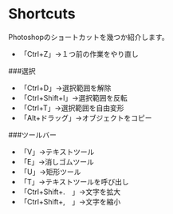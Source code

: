 # Shortcuts
Photoshopのショートカットを幾つか紹介します。

* 「Ctrl+Z」→１つ前の作業をやり直し

###選択
* 「Ctrl+D」→選択範囲を解除
* 「Ctrl+Shift+I」→選択範囲を反転
* 「Ctrl+T」→選択範囲を自由変形
* 「Alt+ドラッグ」→オブジェクトをコピー

###ツールバー
* 「V」→テキストツール
* 「E」→消しゴムツール
* 「U」→矩形ツール
* 「T」→テキストツールを呼び出し
* 「Ctrl+Shift+.　」→文字を拡大
* 「Ctrl+Shift+,　」→文字を縮小
